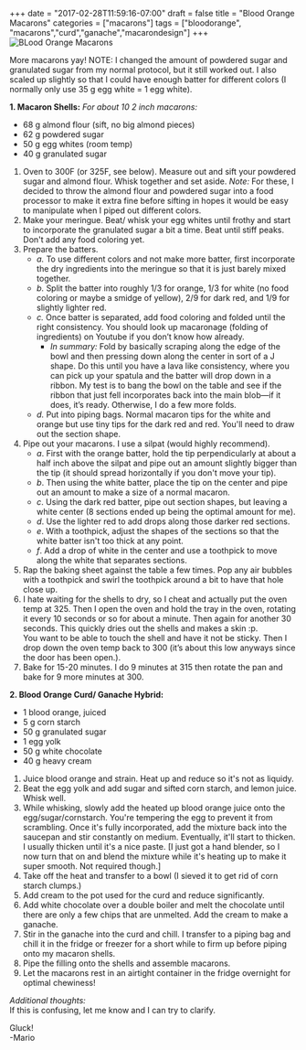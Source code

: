 +++
date = "2017-02-28T11:59:16-07:00"
draft = false
title = "Blood Orange Macarons"
categories = ["macarons"]
tags = ["bloodorange", "macarons","curd","ganache","macarondesign"]
+++
![BLood Orange Macarons](http://i.imgur.com/vpi9r7l.jpg)

More macarons yay! NOTE: I changed the amount of powdered sugar and granulated sugar from my normal protocol, but it still worked out. I also scaled up slightly so that I could have enough batter for different colors (I normally only use 35 g egg white = 1 egg white).  
 
**1. Macaron Shells:**  *For about 10 2 inch macarons:*  

- 68 g almond flour (sift, no big almond pieces)  
- 62 g powdered sugar  
- 50 g egg whites (room temp)  
- 40 g granulated sugar  

1. Oven to 300F (or 325F, see below). Measure out and sift your powdered sugar and almond flour. Whisk together and set aside. *Note:* For these, I decided to throw the almond flour and powdered sugar into a food processor to make it extra fine before sifting in hopes it would be easy to manipulate when I piped out different colors.  
2. Make your meringue. Beat/ whisk your egg whites until frothy and start to incorporate the granulated sugar a bit a time. Beat until stiff peaks. Don't add any food coloring yet.       
3. Prepare the batters.
    - *a.* To use different colors and not make more batter, first incorporate the dry ingredients into the meringue so that it is just barely mixed together.   
    - *b.* Split the batter into roughly 1/3 for orange, 1/3 for white (no food coloring or maybe a smidge of yellow), 2/9 for dark red, and 1/9 for slightly lighter red.   
    - *c.* Once batter is separated, add food coloring and folded until the right consistency. You should look up macaronage (folding of ingredients) on Youtube if you don’t know how already.  
        - *In summary:* Fold by basically scraping along the edge of the bowl and then pressing down along the center in sort of a J shape. Do this until you have a lava like consistency, where you can pick up your spatula and the batter will drop down in a ribbon. My test is to bang the bowl on the table and see if the ribbon that just fell incorporates back into the main blob—if it does, it’s ready. Otherwise, I do a few more folds.   
    - *d.*  Put into piping bags. Normal macaron tips for the white and orange but use tiny tips for the dark red and red. You'll need to draw out the section shape.   
4. Pipe out your macarons. I use a silpat (would highly recommend).  
    - *a*. First with the orange batter, hold the tip perpendicularly at about a half inch above the silpat and pipe out an amount slightly bigger than the tip (it should spread horizontally if you don't move your tip).  
    - *b*. Then using the white batter, place the tip on the center and pipe out an amount to make a size of a normal macaron.  
    - *c*. Using the dark red batter, pipe out section shapes, but leaving a white center (8 sections ended up being the optimal amount for me).  
    - *d*. Use the lighter red to add drops along those darker red sections.  
    - *e*. With a toothpick, adjust the shapes of the sections so that the white batter isn't too thick at any point.  
    - *f*. Add a drop of white in the center and use a toothpick to move along the white that separates sections.  
5. Rap the baking sheet against the table a few times.  Pop any air bubbles with a toothpick and swirl the toothpick around a bit to have that hole close up.  
6. I hate waiting for the shells to dry, so I cheat and actually put the oven temp at 325. Then I open the oven and hold the tray in the oven, rotating it every 10 seconds or so for about a minute. Then again for another 30 seconds. This quickly dries out the shells and makes a skin :p.  
You want to be able to touch the shell and have it not be sticky. Then I drop down the oven temp back to 300 (it’s about this low anyways since the door has been open.).  
6. Bake for 15-20 minutes. I do 9 minutes at 315 then rotate the pan and bake for 9 more minutes at 300.

**2. Blood Orange Curd/ Ganache Hybrid:**  

- 1 blood orange, juiced       
- 5 g corn starch  
- 50 g granulated sugar  
- 1 egg yolk  
- 50 g white chocolate  
- 40 g heavy cream   
  
1. Juice blood orange and strain. Heat up and reduce so it's not as liquidy.  
2. Beat the egg yolk and add sugar and sifted corn starch, and lemon juice. Whisk well.  
3. While whisking, slowly add the heated up blood orange juice onto the egg/sugar/cornstarch. You're tempering the egg to prevent it from scrambling. Once it's fully incorporated, add the mixture back into the saucepan and stir constantly on medium. Eventually, it'll start to thicken. I usually thicken until it's a nice paste. [I just got a hand blender, so I now turn that on and blend the mixture while it's heating up to make it super smooth. Not required though.]   
4. Take off the heat and transfer to a bowl (I sieved it to get rid of corn starch clumps.)  
5. Add cream to the pot used for the curd and reduce significantly.  
6. Add white chocolate over a double boiler and melt the chocolate until there are only a few chips that are unmelted. Add the cream to make a ganache.  
7.  Stir in the ganache into the curd and chill. I transfer to a piping bag and chill it in the fridge or freezer for a short while to firm up before piping onto my macaron shells.  
8. Pipe the filling onto the shells and assemble macarons.  
9. Let the macarons rest in an airtight container in the fridge overnight for optimal chewiness!    

*Additional thoughts:*  
If this is confusing, let me know and I can try to clarify.  

Gluck!  
-Mario
